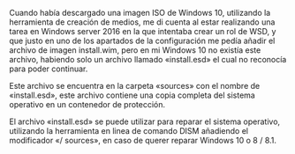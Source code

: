
Cuando había descargado una imagen ISO de Windows 10, utilizando la herramienta de creación de medios, me di cuenta al estar realizando una tarea en Windows server 2016 en la que intentaba crear un rol de WSD, y que justo en uno de los apartados de la configuración me pedía añadir el archivo de imagen install.wim, pero en mi Windows 10 no existía este archivo, habiendo solo un archivo llamado «install.esd» el cual no reconocía para poder continuar.

Este archivo se encuentra en la carpeta «sources» con el nombre de «install.esd», este archivo contiene una copia completa del sistema operativo en un contenedor de protección.

El archivo «install.esd» se puede utilizar para reparar el sistema operativo, utilizando la herramienta en linea de comando DISM añadiendo el modificador «/ sources», en caso de querer reparar Windows 10 o 8 / 8.1.
